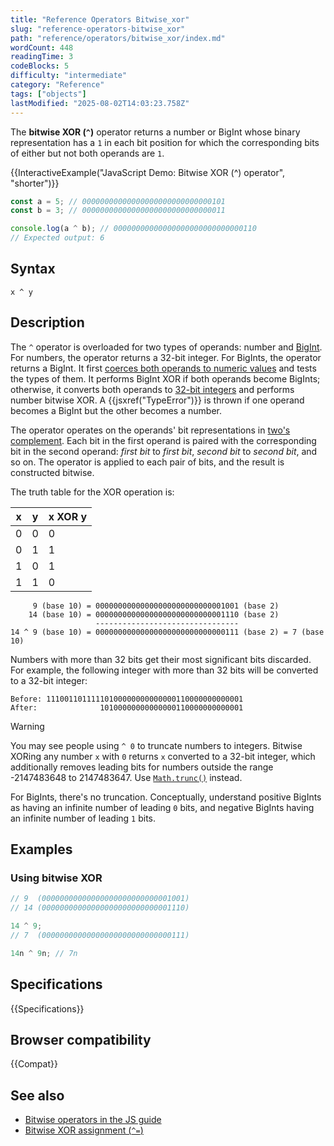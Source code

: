 ```yaml
---
title: "Reference Operators Bitwise_xor"
slug: "reference-operators-bitwise_xor"
path: "reference/operators/bitwise_xor/index.md"
wordCount: 448
readingTime: 3
codeBlocks: 5
difficulty: "intermediate"
category: "Reference"
tags: ["objects"]
lastModified: "2025-08-02T14:03:23.758Z"
---
```



The **bitwise XOR (`^`)** operator returns a number or BigInt whose binary representation has a `1` in each bit position for which the corresponding bits of either but not both operands are `1`.

{{InteractiveExample("JavaScript Demo: Bitwise XOR (^) operator", "shorter")}}

```js interactive-example
const a = 5; // 00000000000000000000000000000101
const b = 3; // 00000000000000000000000000000011

console.log(a ^ b); // 00000000000000000000000000000110
// Expected output: 6
```

## Syntax

```js-nolint
x ^ y
```

## Description

The `^` operator is overloaded for two types of operands: number and [BigInt](/en-US/docs/Web/JavaScript/Reference/Global_Objects/BigInt). For numbers, the operator returns a 32-bit integer. For BigInts, the operator returns a BigInt. It first [coerces both operands to numeric values](/en-US/docs/Web/JavaScript/Guide/Data_structures#numeric_coercion) and tests the types of them. It performs BigInt XOR if both operands become BigInts; otherwise, it converts both operands to [32-bit integers](/en-US/docs/Web/JavaScript/Reference/Global_Objects/Number#fixed-width_number_conversion) and performs number bitwise XOR. A {{jsxref("TypeError")}} is thrown if one operand becomes a BigInt but the other becomes a number.

The operator operates on the operands' bit representations in [two's complement](https://en.wikipedia.org/wiki/Two's_complement). Each bit in the first operand is paired with the corresponding bit in the second operand: _first bit_ to _first bit_, _second bit_ to _second bit_, and so on. The operator is applied to each pair of bits, and the result is constructed bitwise.

The truth table for the XOR operation is:

| x   | y   | x XOR y |
| --- | --- | ------- |
| 0   | 0   | 0       |
| 0   | 1   | 1       |
| 1   | 0   | 1       |
| 1   | 1   | 0       |

```plain
     9 (base 10) = 00000000000000000000000000001001 (base 2)
    14 (base 10) = 00000000000000000000000000001110 (base 2)
                   --------------------------------
14 ^ 9 (base 10) = 00000000000000000000000000000111 (base 2) = 7 (base 10)
```

Numbers with more than 32 bits get their most significant bits discarded. For example, the following integer with more than 32 bits will be converted to a 32-bit integer:

```plain
Before: 11100110111110100000000000000110000000000001
After:              10100000000000000110000000000001
```

> [!WARNING]
> You may see people using `^ 0` to truncate numbers to integers. Bitwise XORing any number `x` with `0` returns `x` converted to a 32-bit integer, which additionally removes leading bits for numbers outside the range -2147483648 to 2147483647. Use [`Math.trunc()`](/en-US/docs/Web/JavaScript/Reference/Global_Objects/Math/trunc#using_bitwise_no-ops_to_truncate_numbers) instead.

For BigInts, there's no truncation. Conceptually, understand positive BigInts as having an infinite number of leading `0` bits, and negative BigInts having an infinite number of leading `1` bits.

## Examples

### Using bitwise XOR

```js
// 9  (00000000000000000000000000001001)
// 14 (00000000000000000000000000001110)

14 ^ 9;
// 7  (00000000000000000000000000000111)

14n ^ 9n; // 7n
```

## Specifications

{{Specifications}}

## Browser compatibility

{{Compat}}

## See also

- [Bitwise operators in the JS guide](/en-US/docs/Web/JavaScript/Guide/Expressions_and_operators#bitwise_operators)
- [Bitwise XOR assignment (`^=`)](/en-US/docs/Web/JavaScript/Reference/Operators/Bitwise_XOR_assignment)
